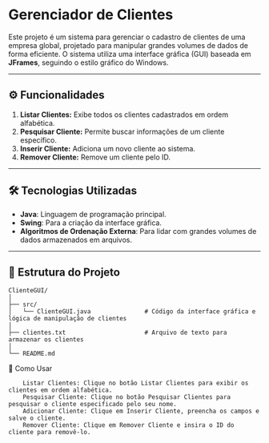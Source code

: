 # Gerenciador de Clientes

Este projeto é um sistema para gerenciar o cadastro de clientes de uma empresa global, projetado para manipular grandes volumes de dados de forma eficiente. O sistema utiliza uma interface gráfica (GUI) baseada em **JFrames**, seguindo o estilo gráfico do Windows.

---

## ⚙️ Funcionalidades

1. **Listar Clientes:** Exibe todos os clientes cadastrados em ordem alfabética.
2. **Pesquisar Cliente:** Permite buscar informações de um cliente específico.
3. **Inserir Cliente:** Adiciona um novo cliente ao sistema.
4. **Remover Cliente:** Remove um cliente pelo ID.

---

## 🛠️ Tecnologias Utilizadas

- **Java**: Linguagem de programação principal.
- **Swing**: Para a criação da interface gráfica.
- **Algoritmos de Ordenação Externa**: Para lidar com grandes volumes de dados armazenados em arquivos.

---

## 📂 Estrutura do Projeto
```
ClienteGUI/
│
├── src/
│   └── ClienteGUI.java               # Código da interface gráfica e lógica de manipulação de clientes
│
├── clientes.txt                      # Arquivo de texto para armazenar os clientes
│
└── README.md  
```


📝 Como Usar
```
    Listar Clientes: Clique no botão Listar Clientes para exibir os clientes em ordem alfabética.
    Pesquisar Cliente: Clique no botão Pesquisar Clientes para pesquisar o cliente especificado pelo seu nome.
    Adicionar Cliente: Clique em Inserir Cliente, preencha os campos e salve o cliente.
    Remover Cliente: Clique em Remover Cliente e insira o ID do cliente para removê-lo.
```
